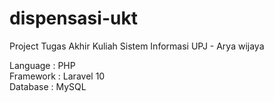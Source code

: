 # dispensasi-ukt
Project Tugas Akhir Kuliah Sistem Informasi UPJ - Arya wijaya

Language : PHP </br>
Framework : Laravel 10 </br>
Database : MySQL </br>
